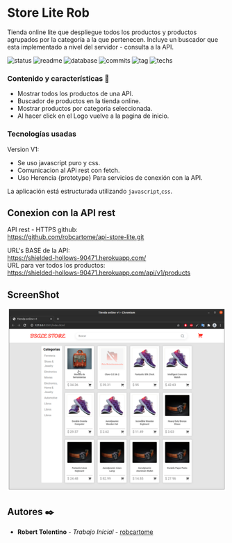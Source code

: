 # Store Lite Rob
Tienda online lite que despliegue todos los productos y productos agrupados por la categoría a la que pertenecen. Incluye un buscador que esta implementado a nivel del servidor - consulta a la API.

![status](https://img.shields.io/badge/status-running-green.svg?colorB=00C106) ![readme](https://img.shields.io/badge/readme-OK-green.svg?colorB=00C106) ![database](https://img.shields.io/badge/database-OK-green.svg?colorB=00C106) ![commits](https://img.shields.io/badge/commits-21-blue.svg) ![tag](https://img.shields.io/badge/tag-v0.1-orange.svg)
![techs](https://img.shields.io/badge/techs-javascript—css-yellow.svg)

### Contenido y características 🚀
- Mostrar todos los productos de una API.
- Buscador de productos en la tienda online.
- Mostrar productos por categoria seleccionada.
- Al hacer click en el Logo vuelve a la pagina de inicio.             

### Tecnologías usadas
Version V1:
- Se uso javascript puro y css.
- Comunicacion al APi rest con fetch.
- Uso Herencia {prototype} Para servicios de conexión con la API. 

La aplicación está estructurada utilizando
`javascript`,`css`.

## Conexion con la API rest
API rest - HTTPS github:                
https://github.com/robcartome/api-store-lite.git                      
                 
URL's BASE de la API:                  
https://shielded-hollows-90471.herokuapp.com/     
URL para ver todos los productos:                  
https://shielded-hollows-90471.herokuapp.com/api/v1/products           

## ScreenShot
<img src="/ScreenshotStoreOnline.png" alt="screen"/>

## Autores ✒️

* **Robert Tolentino** - *Trabajo Inicial* - [robcartome](https://github.com/robcartome)
